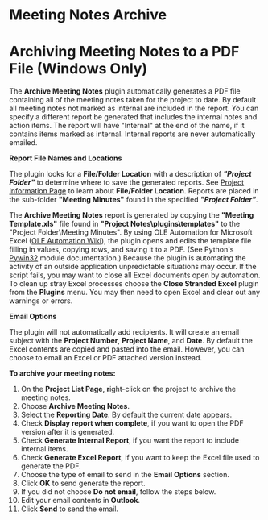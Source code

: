 # Meeting Notes Archive

# Archiving Meeting Notes to a PDF File (Windows Only)

The **Archive Meeting Notes** plugin automatically generates a PDF file containing all of the meeting notes taken for the project to date. By default all meeting notes not marked as internal are included in the report. You can specify a different report be generated that includes the internal notes and action items. The report will have "Internal" at the end of the name, if it contains items marked as internal. Internal reports are never automatically emailed.

**Report File Names and Locations**

The plugin looks for a **File/Folder Location** with a description of ***"Project Folder"*** to determine where to save the generated reports. See [Project Information Page](<Project Page>) to learn about **File/Folder Location**. Reports are placed in the sub-folder **"Meeting Minutes"** found in the specified ***"Project Folder"***.

The **Archive Meeting Notes** report is generated by copying the **"Meeting Template.xls"** file found in **"Project Notes\\plugins\\templates"** to the "Project Folder\\Meeting Minutes". By using OLE Automation for Microsoft Excel ([OLE Automation Wiki](<https://en.wikipedia.org/wiki/OLE\_Automation>)), the plugin opens and edits the template file filling in values, copying rows, and saving it to a PDF. (See Python's [Pywin32](<https://github.com/mhammond/pywin32>) module documentation.) Because the plugin is automating the activity of an outside application unpredictable situations may occur. If the script fails, you may want to close all Excel documents open by automation. To clean up stray Excel processes choose the **Close Stranded Excel** plugin from the **Plugins** menu. You may then need to open Excel and clear out any warnings or errors.

**Email Options**

The plugin will not automatically add recipients. It will create an email subject with the **Project Number**, **Project Name**, and **Date**. By default the Excel contents are copied and pasted into the email. However, you can choose to email an Excel or PDF attached version instead.

**To archive your meeting notes:**
1. On the **Project List Page**, **r**ight-click on the project to archive the meeting notes.
2. Choose **Archive Meeting Notes**.
3. Select the **Reporting Date**. By default the current date appears.
4. Check **Display report when complete**, if you want to open the PDF version after it is generated.
5. Check **Generate Internal Report**, if you want the report to include internal items.
6. Check **Generate Excel Report**, if you want to keep the Excel file used to generate the PDF.
7. Choose the type of email to send in the **Email Options** section.
8. Click **OK** to send generate the report.
9. If you did not choose **Do not email**, follow the steps below.
10. Edit your email contents in **Outlook**.
11. Click **Send** to send the email.
